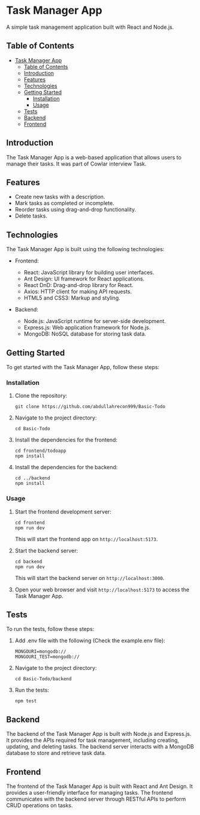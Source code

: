 # Task Manager App

A simple task management application built with React and Node.js.

## Table of Contents

- [Task Manager App](#task-manager-app)
  - [Table of Contents](#table-of-contents)
  - [Introduction](#introduction)
  - [Features](#features)
  - [Technologies](#technologies)
  - [Getting Started](#getting-started)
    - [Installation](#installation)
    - [Usage](#usage)
  - [Tests](#tests)
  - [Backend](#backend)
  - [Frontend](#frontend)

## Introduction

The Task Manager App is a web-based application that allows users to manage their tasks. It was part of Cowlar interview Task.

## Features

- Create new tasks with a description.
- Mark tasks as completed or incomplete.
- Reorder tasks using drag-and-drop functionality.
- Delete tasks.

## Technologies

The Task Manager App is built using the following technologies:

- Frontend:
  - React: JavaScript library for building user interfaces.
  - Ant Design: UI framework for React applications.
  - React DnD: Drag-and-drop library for React.
  - Axios: HTTP client for making API requests.
  - HTML5 and CSS3: Markup and styling.

- Backend:
  - Node.js: JavaScript runtime for server-side development.
  - Express.js: Web application framework for Node.js.
  - MongoDB: NoSQL database for storing task data.

## Getting Started

To get started with the Task Manager App, follow these steps:

### Installation

1. Clone the repository:

   ```shell
   git clone https://github.com/abdullahrecon999/Basic-Todo
   ```

2. Navigate to the project directory:

   ```shell
   cd Basic-Todo
   ```

3. Install the dependencies for the frontend:

   ```shell
   cd frontend/todoapp
   npm install
   ```

4. Install the dependencies for the backend:

   ```shell
   cd ../backend
   npm install
   ```

### Usage

1. Start the frontend development server:

   ```shell
   cd frontend
   npm run dev
   ```

   This will start the frontend app on `http://localhost:5173`.

2. Start the backend server:

   ```shell
   cd backend
   npm run dev
   ```

   This will start the backend server on `http://localhost:3000`.

3. Open your web browser and visit `http://localhost:5173` to access the Task Manager App.

## Tests
To run the tests, follow these steps:
1. Add .env file with the following (Check the example.env file):
   
   ```
   MONGOURI=mongodb://
   MONGOURI_TEST=mongodb://
   ```

2. Navigate to the project directory:

   ```shell
   cd Basic-Todo/backend
   ```
3. Run the tests:

   ```shell
   npm test
   ```

## Backend

The backend of the Task Manager App is built with Node.js and Express.js. It provides the APIs required for task management, including creating, updating, and deleting tasks. The backend server interacts with a MongoDB database to store and retrieve task data.

## Frontend

The frontend of the Task Manager App is built with React and Ant Design. It provides a user-friendly interface for managing tasks. The frontend communicates with the backend server through RESTful APIs to perform CRUD operations on tasks.